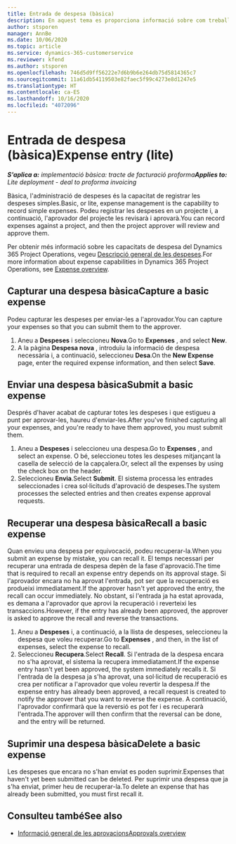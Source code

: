 ```yaml
---
title: Entrada de despesa (bàsica)
description: En aquest tema es proporciona informació sobre com treballar amb l'entrada de despesa en una implementació bàsica.
author: stsporen
manager: AnnBe
ms.date: 10/06/2020
ms.topic: article
ms.service: dynamics-365-customerservice
ms.reviewer: kfend
ms.author: stsporen
ms.openlocfilehash: 746d5d9ff56222e7d6b9b6e264db75d5814365c7
ms.sourcegitcommit: 11a61db54119503e82faec5f99c4273e8d1247e5
ms.translationtype: HT
ms.contentlocale: ca-ES
ms.lasthandoff: 10/16/2020
ms.locfileid: "4072096"
---
```

# <a name="expense-entry-lite"></a><span data-ttu-id="88560-103">Entrada de despesa (bàsica)</span><span class="sxs-lookup"><span data-stu-id="88560-103">Expense entry (lite)</span></span>

<span data-ttu-id="88560-104">_**S'aplica a:** implementació bàsica: tracte de facturació proforma_</span><span class="sxs-lookup"><span data-stu-id="88560-104">_**Applies to:** Lite deployment - deal to proforma invoicing_</span></span>

<span data-ttu-id="88560-105">Bàsica, l'administració de despeses és la capacitat de registrar les despeses simples.</span><span class="sxs-lookup"><span data-stu-id="88560-105">Basic, or lite, expense management is the capability to record simple expenses.</span></span> <span data-ttu-id="88560-106">Podeu registrar les despeses en un projecte i, a continuació, l'aprovador del projecte les revisarà i aprovarà.</span><span class="sxs-lookup"><span data-stu-id="88560-106">You can record expenses against a project, and then the project approver will review and approve them.</span></span>

<span data-ttu-id="88560-107">Per obtenir més informació sobre les capacitats de despesa del Dynamics 365 Project Operations, vegeu [Descripció general de les despeses](expense-overview.md).</span><span class="sxs-lookup"><span data-stu-id="88560-107">For more information about expense capabilities in Dynamics 365 Project Operations, see [Expense overview](expense-overview.md).</span></span>

## <a name="capture-a-basic-expense"></a><span data-ttu-id="88560-108">Capturar una despesa bàsica</span><span class="sxs-lookup"><span data-stu-id="88560-108">Capture a basic expense</span></span>

<span data-ttu-id="88560-109">Podeu capturar les despeses per enviar-les a l'aprovador.</span><span class="sxs-lookup"><span data-stu-id="88560-109">You can capture your expenses so that you can submit them to the approver.</span></span>

1. <span data-ttu-id="88560-110">Aneu a **Despeses** i seleccioneu **Nova**.</span><span class="sxs-lookup"><span data-stu-id="88560-110">Go to **Expenses** , and select **New**.</span></span>
2. <span data-ttu-id="88560-111">A la pàgina **Despesa nova** , introduïu la informació de despesa necessària i, a continuació, seleccioneu **Desa**.</span><span class="sxs-lookup"><span data-stu-id="88560-111">On the **New Expense** page, enter the required expense information, and then select **Save**.</span></span>

## <a name="submit-a-basic-expense"></a><span data-ttu-id="88560-112">Enviar una despesa bàsica</span><span class="sxs-lookup"><span data-stu-id="88560-112">Submit a basic expense</span></span>

<span data-ttu-id="88560-113">Després d'haver acabat de capturar totes les despeses i que estigueu a punt per aprovar-les, haureu d'enviar-les.</span><span class="sxs-lookup"><span data-stu-id="88560-113">After you've finished capturing all your expenses, and you're ready to have them approved, you must submit them.</span></span>

1. <span data-ttu-id="88560-114">Aneu a **Despeses** i seleccioneu una despesa.</span><span class="sxs-lookup"><span data-stu-id="88560-114">Go to **Expenses** , and select an expense.</span></span> <span data-ttu-id="88560-115">O bé, seleccioneu totes les despeses mitjançant la casella de selecció de la capçalera.</span><span class="sxs-lookup"><span data-stu-id="88560-115">Or, select all the expenses by using the check box on the header.</span></span>
2. <span data-ttu-id="88560-116">Seleccioneu **Envia**.</span><span class="sxs-lookup"><span data-stu-id="88560-116">Select **Submit**.</span></span> <span data-ttu-id="88560-117">El sistema processa les entrades seleccionades i crea sol·licituds d'aprovació de despeses.</span><span class="sxs-lookup"><span data-stu-id="88560-117">The system processes the selected entries and then creates expense approval requests.</span></span>

## <a name="recall-a-basic-expense"></a><span data-ttu-id="88560-118">Recuperar una despesa bàsica</span><span class="sxs-lookup"><span data-stu-id="88560-118">Recall a basic expense</span></span>

<span data-ttu-id="88560-119">Quan envieu una despesa per equivocació, podeu recuperar-la.</span><span class="sxs-lookup"><span data-stu-id="88560-119">When you submit an expense by mistake, you can recall it.</span></span> <span data-ttu-id="88560-120">El temps necessari per recuperar una entrada de despesa depèn de la fase d'aprovació.</span><span class="sxs-lookup"><span data-stu-id="88560-120">The time that is required to recall an expense entry depends on its approval stage.</span></span>  <span data-ttu-id="88560-121">Si l'aprovador encara no ha aprovat l'entrada, pot ser que la recuperació es produeixi immediatament.</span><span class="sxs-lookup"><span data-stu-id="88560-121">If the approver hasn't yet approved the entry, the recall can occur immediately.</span></span> <span data-ttu-id="88560-122">No obstant, si l'entrada ja ha estat aprovada, es demana a l'aprovador que aprovi la recuperació i reverteixi les transaccions.</span><span class="sxs-lookup"><span data-stu-id="88560-122">However, if the entry has already been approved, the approver is asked to approve the recall and reverse the transactions.</span></span>

1. <span data-ttu-id="88560-123">Aneu a **Despeses** i, a continuació, a la llista de despeses, seleccioneu la despesa que voleu recuperar.</span><span class="sxs-lookup"><span data-stu-id="88560-123">Go to **Expenses** , and then, in the list of expenses, select the expense to recall.</span></span>
2. <span data-ttu-id="88560-124">Seleccioneu **Recupera**.</span><span class="sxs-lookup"><span data-stu-id="88560-124">Select **Recall**.</span></span> <span data-ttu-id="88560-125">Si l'entrada de la despesa encara no s'ha aprovat, el sistema la recupera immediatament.</span><span class="sxs-lookup"><span data-stu-id="88560-125">If the expense entry hasn't yet been approved, the system immediately recalls it.</span></span> <span data-ttu-id="88560-126">Si l'entrada de la despesa ja s'ha aprovat, una sol·licitud de recuperació es crea per notificar a l'aprovador que voleu revertir la despesa.</span><span class="sxs-lookup"><span data-stu-id="88560-126">If the expense entry has already been approved, a recall request is created to notify the approver that you want to reverse the expense.</span></span> <span data-ttu-id="88560-127">A continuació, l'aprovador confirmarà que la reversió es pot fer i es recuperarà l'entrada.</span><span class="sxs-lookup"><span data-stu-id="88560-127">The approver will then confirm that the reversal can be done, and the entry will be returned.</span></span>

## <a name="delete-a-basic-expense"></a><span data-ttu-id="88560-128">Suprimir una despesa bàsica</span><span class="sxs-lookup"><span data-stu-id="88560-128">Delete a basic expense</span></span>

<span data-ttu-id="88560-129">Les despeses que encara no s'han enviat es poden suprimir.</span><span class="sxs-lookup"><span data-stu-id="88560-129">Expenses that haven't yet been submitted can be deleted.</span></span> <span data-ttu-id="88560-130">Per suprimir una despesa que ja s'ha enviat, primer heu de recuperar-la.</span><span class="sxs-lookup"><span data-stu-id="88560-130">To delete an expense that has already been submitted, you must first recall it.</span></span>

## <a name="see-also"></a><span data-ttu-id="88560-131">Consulteu també</span><span class="sxs-lookup"><span data-stu-id="88560-131">See also</span></span>

- [<span data-ttu-id="88560-132">Informació general de les aprovacions</span><span class="sxs-lookup"><span data-stu-id="88560-132">Approvals overview</span></span>](../approvals/approvals-overview.md)
